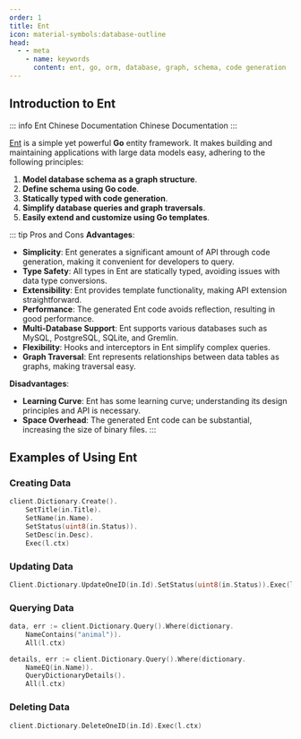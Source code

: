 ```yaml
---
order: 1
title: Ent
icon: material-symbols:database-outline
head:
  - - meta
    - name: keywords
      content: ent, go, orm, database, graph, schema, code generation
---
```


## Introduction to Ent

::: info Ent Chinese Documentation
Chinese Documentation
:::

[Ent](https://entgo.io/) is a simple yet powerful **Go** entity framework. It makes building and maintaining applications with large data models easy, adhering to the following principles:

1. **Model database schema as a graph structure**.
2. **Define schema using Go code**.
3. **Statically typed with code generation**.
4. **Simplify database queries and graph traversals**.
5. **Easily extend and customize using Go templates**.

::: tip Pros and Cons
**Advantages**:
- **Simplicity**: Ent generates a significant amount of API through code generation, making it convenient for developers to query.
- **Type Safety**: All types in Ent are statically typed, avoiding issues with data type conversions.
- **Extensibility**: Ent provides template functionality, making API extension straightforward.
- **Performance**: The generated Ent code avoids reflection, resulting in good performance.
- **Multi-Database Support**: Ent supports various databases such as MySQL, PostgreSQL, SQLite, and Gremlin.
- **Flexibility**: Hooks and interceptors in Ent simplify complex queries.
- **Graph Traversal**: Ent represents relationships between data tables as graphs, making traversal easy.

**Disadvantages**:
- **Learning Curve**: Ent has some learning curve; understanding its design principles and API is necessary.
- **Space Overhead**: The generated Ent code can be substantial, increasing the size of binary files.
:::

## Examples of Using Ent

### Creating Data

```go
client.Dictionary.Create().
	SetTitle(in.Title).
	SetName(in.Name).
	SetStatus(uint8(in.Status)).
	SetDesc(in.Desc).
	Exec(l.ctx)
```

### Updating Data

```go
Client.Dictionary.UpdateOneID(in.Id).SetStatus(uint8(in.Status)).Exec(l.ctx)
```

### Querying Data

```go
data, err := client.Dictionary.Query().Where(dictionary.
	NameContains("animal")).
	All(l.ctx)

details, err := client.Dictionary.Query().Where(dictionary.
	NameEQ(in.Name)).
	QueryDictionaryDetails().
	All(l.ctx)
```

### Deleting Data

```go
client.Dictionary.DeleteOneID(in.Id).Exec(l.ctx)
```